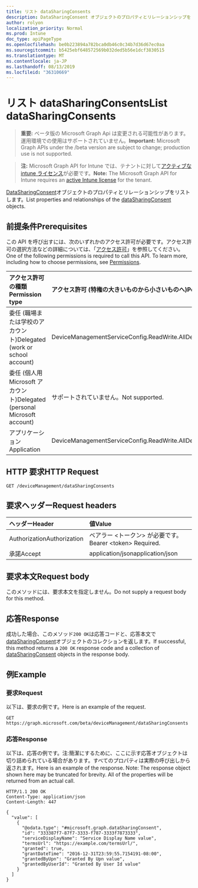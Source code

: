 ```yaml
---
title: リスト dataSharingConsents
description: DataSharingConsent オブジェクトのプロパティとリレーションシップをリストします。
author: rolyon
localization_priority: Normal
ms.prod: Intune
doc_type: apiPageType
ms.openlocfilehash: be0b223894a782bca0db46c0c34b7d36d67ec0aa
ms.sourcegitcommit: b5425ebf648572569b032ded5b56e1dcf3830515
ms.translationtype: MT
ms.contentlocale: ja-JP
ms.lasthandoff: 08/13/2019
ms.locfileid: "36310669"
---
```

# <a name="list-datasharingconsents"></a><span data-ttu-id="e2143-103">リスト dataSharingConsents</span><span class="sxs-lookup"><span data-stu-id="e2143-103">List dataSharingConsents</span></span>

> <span data-ttu-id="e2143-104">**重要:** ベータ版の Microsoft Graph Api は変更される可能性があります。運用環境での使用はサポートされていません。</span><span class="sxs-lookup"><span data-stu-id="e2143-104">**Important:** Microsoft Graph APIs under the /beta version are subject to change; production use is not supported.</span></span>

> <span data-ttu-id="e2143-105">**注:** Microsoft Graph API for Intune では、テナントに対して[アクティブな intune ライセンス](https://go.microsoft.com/fwlink/?linkid=839381)が必要です。</span><span class="sxs-lookup"><span data-stu-id="e2143-105">**Note:** The Microsoft Graph API for Intune requires an [active Intune license](https://go.microsoft.com/fwlink/?linkid=839381) for the tenant.</span></span>

<span data-ttu-id="e2143-106">[DataSharingConsent](../resources/intune-devices-datasharingconsent.md)オブジェクトのプロパティとリレーションシップをリストします。</span><span class="sxs-lookup"><span data-stu-id="e2143-106">List properties and relationships of the [dataSharingConsent](../resources/intune-devices-datasharingconsent.md) objects.</span></span>

## <a name="prerequisites"></a><span data-ttu-id="e2143-107">前提条件</span><span class="sxs-lookup"><span data-stu-id="e2143-107">Prerequisites</span></span>
<span data-ttu-id="e2143-p101">この API を呼び出すには、次のいずれかのアクセス許可が必要です。アクセス許可の選択方法などの詳細については、「[アクセス許可](/graph/permissions-reference)」を参照してください。</span><span class="sxs-lookup"><span data-stu-id="e2143-p101">One of the following permissions is required to call this API. To learn more, including how to choose permissions, see [Permissions](/graph/permissions-reference).</span></span>

|<span data-ttu-id="e2143-110">アクセス許可の種類</span><span class="sxs-lookup"><span data-stu-id="e2143-110">Permission type</span></span>|<span data-ttu-id="e2143-111">アクセス許可 (特権の大きいものから小さいものへ)</span><span class="sxs-lookup"><span data-stu-id="e2143-111">Permissions (from most to least privileged)</span></span>|
|:---|:---|
|<span data-ttu-id="e2143-112">委任 (職場または学校のアカウント)</span><span class="sxs-lookup"><span data-stu-id="e2143-112">Delegated (work or school account)</span></span>|<span data-ttu-id="e2143-113">DeviceManagementServiceConfig.ReadWrite.All</span><span class="sxs-lookup"><span data-stu-id="e2143-113">DeviceManagementServiceConfig.ReadWrite.All</span></span>|
|<span data-ttu-id="e2143-114">委任 (個人用 Microsoft アカウント)</span><span class="sxs-lookup"><span data-stu-id="e2143-114">Delegated (personal Microsoft account)</span></span>|<span data-ttu-id="e2143-115">サポートされていません。</span><span class="sxs-lookup"><span data-stu-id="e2143-115">Not supported.</span></span>|
|<span data-ttu-id="e2143-116">アプリケーション</span><span class="sxs-lookup"><span data-stu-id="e2143-116">Application</span></span>|<span data-ttu-id="e2143-117">DeviceManagementServiceConfig.ReadWrite.All</span><span class="sxs-lookup"><span data-stu-id="e2143-117">DeviceManagementServiceConfig.ReadWrite.All</span></span>|

## <a name="http-request"></a><span data-ttu-id="e2143-118">HTTP 要求</span><span class="sxs-lookup"><span data-stu-id="e2143-118">HTTP Request</span></span>
<!-- {
  "blockType": "ignored"
}
-->
``` http
GET /deviceManagement/dataSharingConsents
```

## <a name="request-headers"></a><span data-ttu-id="e2143-119">要求ヘッダー</span><span class="sxs-lookup"><span data-stu-id="e2143-119">Request headers</span></span>
|<span data-ttu-id="e2143-120">ヘッダー</span><span class="sxs-lookup"><span data-stu-id="e2143-120">Header</span></span>|<span data-ttu-id="e2143-121">値</span><span class="sxs-lookup"><span data-stu-id="e2143-121">Value</span></span>|
|:---|:---|
|<span data-ttu-id="e2143-122">Authorization</span><span class="sxs-lookup"><span data-stu-id="e2143-122">Authorization</span></span>|<span data-ttu-id="e2143-123">ベアラー &lt;トークン&gt; が必要です。</span><span class="sxs-lookup"><span data-stu-id="e2143-123">Bearer &lt;token&gt; Required.</span></span>|
|<span data-ttu-id="e2143-124">承諾</span><span class="sxs-lookup"><span data-stu-id="e2143-124">Accept</span></span>|<span data-ttu-id="e2143-125">application/json</span><span class="sxs-lookup"><span data-stu-id="e2143-125">application/json</span></span>|

## <a name="request-body"></a><span data-ttu-id="e2143-126">要求本文</span><span class="sxs-lookup"><span data-stu-id="e2143-126">Request body</span></span>
<span data-ttu-id="e2143-127">このメソッドには、要求本文を指定しません。</span><span class="sxs-lookup"><span data-stu-id="e2143-127">Do not supply a request body for this method.</span></span>

## <a name="response"></a><span data-ttu-id="e2143-128">応答</span><span class="sxs-lookup"><span data-stu-id="e2143-128">Response</span></span>
<span data-ttu-id="e2143-129">成功した場合、このメソッド`200 OK`は応答コードと、応答本文で[dataSharingConsent](../resources/intune-devices-datasharingconsent.md)オブジェクトのコレクションを返します。</span><span class="sxs-lookup"><span data-stu-id="e2143-129">If successful, this method returns a `200 OK` response code and a collection of [dataSharingConsent](../resources/intune-devices-datasharingconsent.md) objects in the response body.</span></span>

## <a name="example"></a><span data-ttu-id="e2143-130">例</span><span class="sxs-lookup"><span data-stu-id="e2143-130">Example</span></span>

### <a name="request"></a><span data-ttu-id="e2143-131">要求</span><span class="sxs-lookup"><span data-stu-id="e2143-131">Request</span></span>
<span data-ttu-id="e2143-132">以下は、要求の例です。</span><span class="sxs-lookup"><span data-stu-id="e2143-132">Here is an example of the request.</span></span>
``` http
GET https://graph.microsoft.com/beta/deviceManagement/dataSharingConsents
```

### <a name="response"></a><span data-ttu-id="e2143-133">応答</span><span class="sxs-lookup"><span data-stu-id="e2143-133">Response</span></span>
<span data-ttu-id="e2143-p102">以下は、応答の例です。注:簡潔にするために、ここに示す応答オブジェクトは切り詰められている場合があります。すべてのプロパティは実際の呼び出しから返されます。</span><span class="sxs-lookup"><span data-stu-id="e2143-p102">Here is an example of the response. Note: The response object shown here may be truncated for brevity. All of the properties will be returned from an actual call.</span></span>
``` http
HTTP/1.1 200 OK
Content-Type: application/json
Content-Length: 447

{
  "value": [
    {
      "@odata.type": "#microsoft.graph.dataSharingConsent",
      "id": "333387f7-87f7-3333-f787-3333f7873333",
      "serviceDisplayName": "Service Display Name value",
      "termsUrl": "https://example.com/termsUrl/",
      "granted": true,
      "grantDateTime": "2016-12-31T23:59:55.7154191-08:00",
      "grantedByUpn": "Granted By Upn value",
      "grantedByUserId": "Granted By User Id value"
    }
  ]
}
```






